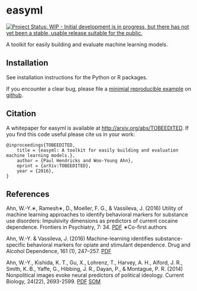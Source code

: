 easyml
======

[![Project Status: WIP - Initial development is in progress, but there has not yet been a stable, usable release suitable for the public.](http://www.repostatus.org/badges/latest/wip.svg)](http://www.repostatus.org/#wip)

A toolkit for easily building and evaluate machine learning models.

Installation
------------

See installation instructions for the Python or R packages.

If you encounter a clear bug, please file a [minimial reproducible example](http://stackoverflow.com/questions/5963269/how-to-make-a-great-r-reproducible-example) on [github](https://github.com/CCS-Lab/easyml/issues).

Citation
--------

A whitepaper for easyml is available at http://arxiv.org/abs/TOBEEDITED. If you find this code useful please cite us in your work:

```
@inproceedings{TOBEEDITED,
	title = {easyml: A toolkit for easily building and evaluation machine learning models.},
	author = {Paul Hendricks and Woo-Young Ahn},
	eprint = {arXiv:TOBEEDITED},
	year = {2016},
}
```

References
----------

Ahn, W.-Y.∗, Ramesh∗, D., Moeller, F. G., & Vassileva, J. (2016) Utility of machine learning approaches to identify behavioral markers for substance use disorders: Impulsivity dimensions as predictors of current cocaine dependence. Frontiers in Psychiatry, 7: 34. [PDF](https://u.osu.edu/ccsl/files/2015/08/Ahn2016_Frontiers-26g6nye.pdf) ∗Co-first authors

Ahn, W.-Y. & Vassileva, J. (2016) Machine-learning identifies substance-specific behavioral markers for opiate and stimulant dependence. Drug and Alcohol Dependence, 161 (1), 247–257. [PDF](https://u.osu.edu/ccsl/files/2016/02/Ahn2016_DAD-oftlf3.pdf)

Ahn, W.-Y., Kishida, K. T., Gu, X., Lohrenz, T., Harvey, A. H., Alford, J. R., Smith, K. B., Yaffe, G., Hibbing, J. R., Dayan, P., & Montague, P. R. (2014) Nonpolitical images evoke neural predictors of political ideology. Current Biology, 24(22), 2693-2599. [PDF](https://u.osu.edu/ccsl/files/2015/11/Ahn2014_CB-1l5475k.pdf) [SOM](https://u.osu.edu/ccsl/files/2015/11/Ahn2014_CB_SOM-1xag1ph.pdf)
